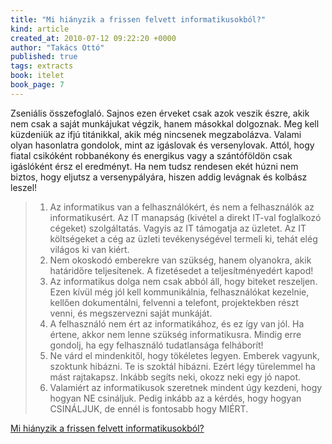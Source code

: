 ```yaml
---
title: "Mi hiányzik a frissen felvett informatikusokból?"
kind: article
created_at: 2010-07-12 09:22:20 +0000
author: "Takács Ottó"
published: true
tags: extracts
book: itelet
book_page: 7
---
```

Zseniális összefoglaló. Sajnos ezen érveket csak azok veszik észre, akik nem csak a saját munkájukat végzik, hanem másokkal dolgoznak. Meg kell küzdeniük az ifjú titánikkal, akik még nincsenek megzabolázva. Valami olyan hasonlatra gondolok, mint az igáslovak és versenylovak. Attól, hogy fiatal csikóként robbanékony és energikus vagy a szántóföldön csak igáslóként érsz el eredményt. Ha nem tudsz rendesen ekét húzni nem biztos, hogy eljutsz a versenypályára, hiszen addig levágnak és kolbász leszel!


>1. Az informatikus van a felhasználókért, és nem a felhasználók az informatikusért. Az IT manapság (kivétel a direkt IT-val foglalkozó cégeket) szolgáltatás. Vagyis az IT támogatja az üzletet. Az IT költségeket a cég az üzleti tevékenységével termeli ki, tehát elég világos ki van kiért.
>2. Nem okoskodó emberekre van szükség, hanem olyanokra, akik határidőre teljesítenek. A fizetésedet a teljesítményedért kapod!
>3. Az informatikus dolga nem csak abból áll, hogy biteket reszeljen. Ezen kívül még jól kell kommunikálnia, felhasználókat kezelnie, kellően   dokumentálni, felvenni a telefont, projektekben részt venni, és megszervezni saját munkáját.
>4. A felhasználó nem ért az informatikához, és ez így van jól. Ha értene, akkor nem lenne szükség informatikusra. Mindig erre gondolj, ha egy felhasználó tudatlansága felháborít!
>5. Ne várd el mindenkitől, hogy tökéletes legyen. Emberek vagyunk, szoktunk hibázni. Te is szoktál hibázni. Ezért légy türelemmel ha mást rajtakapsz. Inkább segíts neki, okozz neki egy jó napot.
>6. Valamiért az informatikusok szeretnek mindent úgy kezdeni, hogy hogyan NE csináljuk. Pedig inkább az a kérdés, hogy hogyan CSINÁLJUK, de ennél is fontosabb hogy MIÉRT. 

[Mi hiányzik a frissen felvett informatikusokból?](http://pasztor.freeblog.hu/archives/2008/09/26/Mi_hianyzik_a_frissen_felvett_informatikusokbol/)
